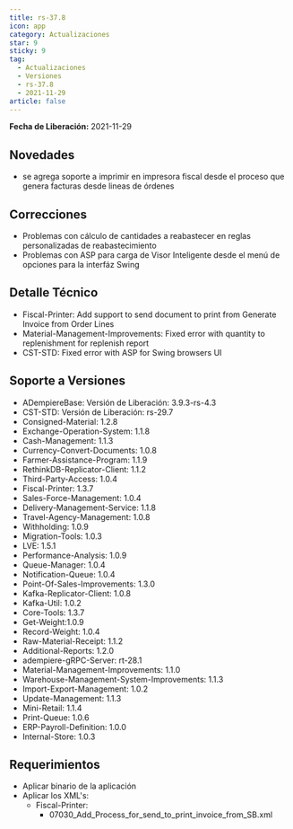 ```yaml
---
title: rs-37.8
icon: app
category: Actualizaciones
star: 9
sticky: 9
tag:
  - Actualizaciones
  - Versiones
  - rs-37.8
  - 2021-11-29
article: false
---
```


**Fecha de Liberación:** 2021-11-29

## Novedades

- se agrega soporte a imprimir en impresora fiscal desde el proceso que genera facturas desde lineas de órdenes

## Correcciones

- Problemas con cálculo de cantidades a reabastecer en reglas personalizadas de reabastecimiento
- Problemas con ASP para carga de Visor Inteligente desde el menú de opciones para la interfáz Swing

## Detalle Técnico

- Fiscal-Printer: Add support to send document to print from Generate Invoice from Order Lines
- Material-Management-Improvements: Fixed error with quantity to replenishment for replenish report
- CST-STD: Fixed error with ASP for Swing browsers UI

## Soporte a Versiones

- ADempiereBase: Versión de Liberación: 3.9.3-rs-4.3
- CST-STD: Versión de Liberación: rs-29.7
- Consigned-Material: 1.2.8
- Exchange-Operation-System: 1.1.8
- Cash-Management: 1.1.3
- Currency-Convert-Documents: 1.0.8
- Farmer-Assistance-Program: 1.1.9
- RethinkDB-Replicator-Client: 1.1.2
- Third-Party-Access: 1.0.4
- Fiscal-Printer: 1.3.7
- Sales-Force-Management: 1.0.4
- Delivery-Management-Service: 1.1.8
- Travel-Agency-Management: 1.0.8
- Withholding: 1.0.9
- Migration-Tools: 1.0.3
- LVE: 1.5.1
- Performance-Analysis: 1.0.9
- Queue-Manager: 1.0.4
- Notification-Queue: 1.0.4
- Point-Of-Sales-Improvements: 1.3.0
- Kafka-Replicator-Client: 1.0.8
- Kafka-Util: 1.0.2
- Core-Tools: 1.3.7
- Get-Weight:1.0.9
- Record-Weight: 1.0.4
- Raw-Material-Receipt: 1.1.2
- Additional-Reports: 1.2.0
- adempiere-gRPC-Server: rt-28.1
- Material-Management-Improvements: 1.1.0
- Warehouse-Management-System-Improvements: 1.1.3
- Import-Export-Management: 1.0.2
- Update-Management: 1.1.3
- Mini-Retail: 1.1.4
- Print-Queue: 1.0.6
- ERP-Payroll-Definition: 1.0.0
- Internal-Store: 1.0.3

## Requerimientos

- Aplicar binario de la aplicación
- Aplicar los XML's:
  - Fiscal-Printer:
    - 07030_Add_Process_for_send_to_print_invoice_from_SB.xml

